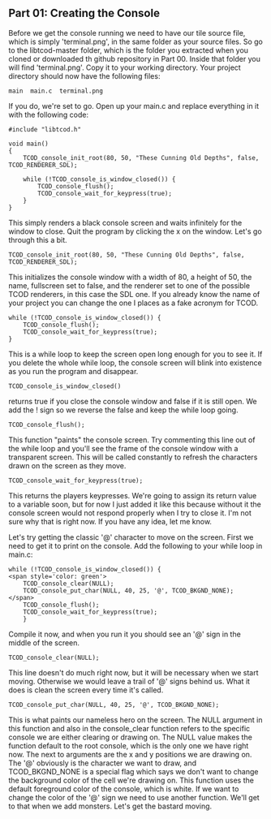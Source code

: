 ## Part 01: Creating the Console

Before we get the console running we need to have our tile source file, which is
simply 'terminal.png', in the same folder as your source files. So go to the
libtcod-master folder, which is the folder you extracted when you cloned or 
downloaded th github repository in Part 00. Inside that folder you will find
'terminal.png'. Copy it to your working directory. Your project directory
should now have the following files:

	main  main.c  terminal.png

If you do, we're set to go. Open up your main.c and replace everything in it
with the following code:

	#include "libtcod.h"

	void main()
	{
		TCOD_console_init_root(80, 50, "These Cunning Old Depths", false, TCOD_RENDERER_SDL);

		while (!TCOD_console_is_window_closed()) {
			TCOD_console_flush();
			TCOD_console_wait_for_keypress(true);
		}
	}

This simply renders a black console screen and waits infinitely for the window to close. Quit the
program by clicking the x on the window. Let's go through this a bit.

	TCOD_console_init_root(80, 50, "These Cunning Old Depths", false, TCOD_RENDERER_SDL);

This initializes the console window with a width of 80, a height of 50, the name, fullscreen set to false,
and the renderer set to one of the possible TCOD renderers, in this case the SDL one. If you already 
know the name of your project you can change the one I places as a fake acronym for TCOD. 

	while (!TCOD_console_is_window_closed()) {
		TCOD_console_flush();
		TCOD_console_wait_for_keypress(true);
	}

This is a while loop to keep the screen open long enough for you to see it. If you delete the whole while
loop, the console screen will blink into existence as you run the program and disappear.

	TCOD_console_is_window_closed()

returns true if you close the console window and false if it is still open. We add
the ! sign so we reverse the false and keep the while loop going.


	TCOD_console_flush();

This function "paints" the console screen. Try commenting this line out of the while loop and you'll
see the frame of the console window with a transparent screen. This will be called constantly to refresh
the characters drawn on the screen as they move.

	TCOD_console_wait_for_keypress(true);

This returns the players keypresses. We're going to assign its return value to a variable soon, but for
now I just added it like this because without it the console screen would not respond properly when I
try to close it. I'm not sure why that is right now. If you have any idea, let me know.

Let's try getting the classic '@' character to move on the screen. First we need to get it to print on
the console. Add the following to your while loop in main.c:

	while (!TCOD_console_is_window_closed()) {
	<span style='color: green'>
		TCOD_console_clear(NULL);
		TCOD_console_put_char(NULL, 40, 25, '@', TCOD_BKGND_NONE);
	</span>
		TCOD_console_flush();
		TCOD_console_wait_for_keypress(true);
	    }

Compile it now, and when you run it you should see an '@' sign in the middle of the screen.

	TCOD_console_clear(NULL);

This line doesn't do much right now, but it will be necessary when we start moving. Otherwise
we would leave a trail of '@' signs behind us. What it does is clean the screen every time
it's called.

	TCOD_console_put_char(NULL, 40, 25, '@', TCOD_BKGND_NONE);

This is what paints our nameless hero on the screen. The NULL argument in this function and
also in the console_clear function refers to the specific console we are either clearing
or drawing on. The NULL value makes the function default to the root console, which is the
only one we have right now. The next to arguments are the x and y positions we are drawing
on. The '@' obviously is the character we want to draw, and TCOD_BKGND_NONE is a special
flag which says we don't want to change the background color of the cell we're drawing on.
This function uses the default foreground color of the console, which is white. If we 
want to change the color of the '@' sign we need to use another function. We'll get to 
that when we add monsters. Let's get the bastard moving.
